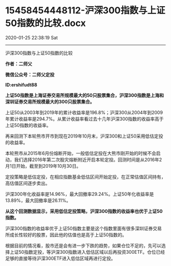# 15458454448112-沪深300指数与上证50指数的比较.docx

2020-01-25 22:38:19 Sat

----

沪深300指数与上证50指数的比较

__作者：二师父__

__微信公众号：二师父定投__

__ID:ershifudt88__

__上证50指数是上海证券交易所规模最大的50只股票集合，沪深300指数是上海和深圳证券交易所规模最大的300只股票集合。__

上证50从2003年到2019年的累计收益率是196\.8%；沪深300从2004年到2009年累计收益率是294\.7%。从累计收益率看过去十几年沪深300指数的收益率高于上证50指数的收益率。

再来回测下本轮熊市开市到现在2019年10月末，沪深300和上证50采用低估定投的收益率。

本轮熊市从2015年6月份熔断开始，一般低估定投在大熊市刚开始的时候不会启动，我们选择2016年第二次股灾熔断附近开启本轮定投。回测时间是从2016年2月1日开始，截至到2019年10月30日。

定投策略是低估定投，在相应指数基金低估区间开始定投，在正常估值区间持有，高估值区间逐步卖出。

沪深300年化收益率是14\.96%，最大回撤率29\.24%。上证50年化收益率是13\.89%，最大回撤率是26\.11%。

__从这个回测数据显示，采用低估定投策略，沪深300指数的收益率也优于上证50指数。__

沪深300指数的收益率优于上证50指数主要是这个指数里面有很多深圳证券交易所成长性较好的股票，因此他的估值也是高于上证50指数的。

根据目前的情况看，股市还是会有进一步下跌的趋势，如果仓位不足的，先可以选择上证50指数定投，等沪深300指数进入低估区域以后再投资300ETF。仓位已经足够的直接等待沪深300ETF进入低估区域再进行定投。

